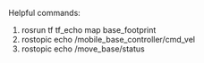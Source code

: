 Helpful commands:

1. rosrun tf tf_echo map base_footprint
2. rostopic echo /mobile_base_controller/cmd_vel
3. rostopic echo /move_base/status
